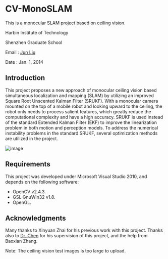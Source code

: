 CV-MonoSLAM
===========

This is a monocular SLAM project based on ceiling vision.

Harbin Institute of Technology

Shenzhen Graduate School

Email  : [Jun Liu](mailto:mejunliu@gmail.com)

Date   : Jan. 1, 2014

Introduction
------------

This project proposes a new approach of monocular ceiling vision based simultaneous localization and mapping (SLAM) by utilizing an improved Square Root Unscented Kalman Filter (SRUKF). With a monocular camera mounted on the top of a mobile robot and looking upward to the ceiling, the robot only needs to process salient features, which greatly reduce the computational complexity and have a high accuracy. SRUKF is used instead of the standard Extended Kalman Filter (EKF) to improve the linearization problem in both motion and perception models. To address the numerical instability problems in the standard SRUKF, several optimization methods are utilized in the project. 

![image](https://github.com/mejliu/CV-MonoSLAM/raw/master/MonoSLAM/Images/TurtleBot.PNG)

Requirements
---------------

This project was developed under Microsoft Visual Studio 2010, and depends on the following software:
* OpenCV v2.4.3.
* GSL GnuWin32 v1.8.
* OpenGL.

Acknowledgments
--------------------------------------------------------------------------------

Many thanks to Xinyuan Zhai for his previous work with this project. Thanks also to [Dr. Chen](http://www.hitsz.edu.cn/body/shizi/detailen.php?strID=488) for his supervision of this project, and the help from Baoxian Zhang.


Note: The ceiling vision test images is too large to upload.
